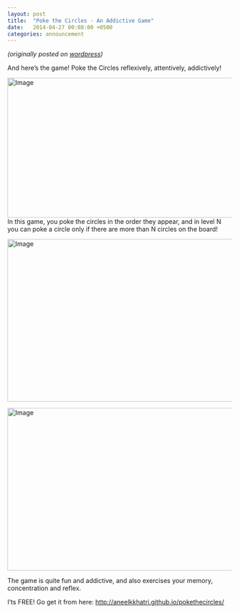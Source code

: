 ```yaml
---
layout: post
title:  "Poke the Circles - An Addictive Game"
date:   2014-04-27 00:08:00 +0500
categories: announcement
---
```

_(originally posted on [wordpress](https://aneelkkhatri.wordpress.com/2011/06/14/setting-up-box2d-library-in-visual-studio-c/))_

<div class="entry-content">
		<p>And here’s the game!&nbsp;Poke the Circles reflexively, attentively, addictively!&nbsp;</p>
<p><a href="https://aneelkkhatri.wordpress.com/wp-content/uploads/2014/04/splashscreen-scale-1401.png"><img width="650" height="314" id="i-146" class="size-full wp-image" src="https://aneelkkhatri.wordpress.com/wp-content/uploads/2014/04/splashscreen-scale-1401.png?w=650" alt="Image" srcset="https://aneelkkhatri.wordpress.com/wp-content/uploads/2014/04/splashscreen-scale-1401.png?w=650 650w, https://aneelkkhatri.wordpress.com/wp-content/uploads/2014/04/splashscreen-scale-1401.png?w=150 150w, https://aneelkkhatri.wordpress.com/wp-content/uploads/2014/04/splashscreen-scale-1401.png?w=300 300w, https://aneelkkhatri.wordpress.com/wp-content/uploads/2014/04/splashscreen-scale-1401.png?w=768 768w, https://aneelkkhatri.wordpress.com/wp-content/uploads/2014/04/splashscreen-scale-1401.png 868w" sizes="(max-width: 650px) 100vw, 650px"></a>In this game, you poke the circles in the order they appear, and in level N you can poke a circle only if there are more than N circles on the board!</p>
<p><a href="https://aneelkkhatri.wordpress.com/wp-content/uploads/2014/04/screenshot_04262014_023910.png"><img width="650" height="365" id="i-148" class="size-full wp-image" src="https://aneelkkhatri.wordpress.com/wp-content/uploads/2014/04/screenshot_04262014_023910.png?w=650" alt="Image" srcset="https://aneelkkhatri.wordpress.com/wp-content/uploads/2014/04/screenshot_04262014_023910.png?w=650 650w, https://aneelkkhatri.wordpress.com/wp-content/uploads/2014/04/screenshot_04262014_023910.png?w=1298 1298w, https://aneelkkhatri.wordpress.com/wp-content/uploads/2014/04/screenshot_04262014_023910.png?w=150 150w, https://aneelkkhatri.wordpress.com/wp-content/uploads/2014/04/screenshot_04262014_023910.png?w=300 300w, https://aneelkkhatri.wordpress.com/wp-content/uploads/2014/04/screenshot_04262014_023910.png?w=768 768w, https://aneelkkhatri.wordpress.com/wp-content/uploads/2014/04/screenshot_04262014_023910.png?w=1024 1024w" sizes="(max-width: 650px) 100vw, 650px"></a></p>
<p><a href="https://aneelkkhatri.wordpress.com/wp-content/uploads/2014/04/screenshot_04262014_023920.png"><img width="650" height="365" id="i-149" class="size-full wp-image" src="https://aneelkkhatri.wordpress.com/wp-content/uploads/2014/04/screenshot_04262014_023920.png?w=650" alt="Image" srcset="https://aneelkkhatri.wordpress.com/wp-content/uploads/2014/04/screenshot_04262014_023920.png?w=650 650w, https://aneelkkhatri.wordpress.com/wp-content/uploads/2014/04/screenshot_04262014_023920.png?w=1298 1298w, https://aneelkkhatri.wordpress.com/wp-content/uploads/2014/04/screenshot_04262014_023920.png?w=150 150w, https://aneelkkhatri.wordpress.com/wp-content/uploads/2014/04/screenshot_04262014_023920.png?w=300 300w, https://aneelkkhatri.wordpress.com/wp-content/uploads/2014/04/screenshot_04262014_023920.png?w=768 768w, https://aneelkkhatri.wordpress.com/wp-content/uploads/2014/04/screenshot_04262014_023920.png?w=1024 1024w" sizes="(max-width: 650px) 100vw, 650px"></a></p>
<p>The game is quite fun and addictive, and also exercises your memory, concentration and reflex.</p>
<p>I’ts FREE!&nbsp;Go get it from here: <a href="http://aneelkkhatri.github.io/pokethecircles/" rel="nofollow">http://aneelkkhatri.github.io/pokethecircles/</a></p>
